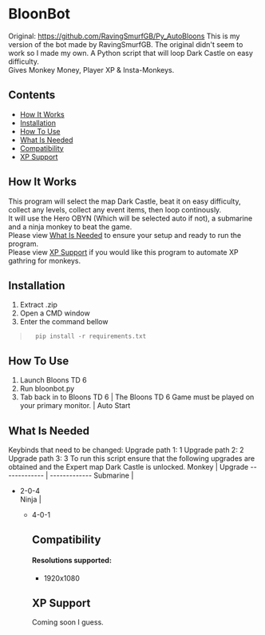 # BloonBot
Original: https://github.com/RavingSmurfGB/Py_AutoBloons
This is my version of the bot made by RavingSmurfGB. The original didn't seem to work so I made my own.
A Python script that will loop Dark Castle on easy difficulty.  
Gives Monkey Money, Player XP & Insta-Monkeys.

## Contents
* [How It Works](#How_It_Works)
* [Installation](#Installation)
* [How To Use](#How_To_Use)
* [What Is Needed](#What_Is_Needed)
* [Compatibility](#Compatibility)
* [XP Support](#XP_Support)

## How It Works
This program will select the map Dark Castle, beat it on easy difficulty, collect any levels, collect any event items, then loop continously.  
It will use the Hero OBYN (Which will be selected auto if not), a submarine and a ninja monkey to beat the game.  
Please view [What Is Needed](#What_Is_Needed)<a name="What_Is_Needed"></a> to ensure your setup and ready to run the program.  
Please view [XP Support](#XP_Support)<a name="XP_Support"></a> if you would like this program to automate XP gathring for monkeys.


## Installation
 1. Extract .zip
 2. Open a CMD window
 3. Enter the command bellow
>       pip install -r requirements.txt

## How To Use
 1. Launch Bloons TD 6
 2. Run bloonbot.py
 3. Tab back in to Bloons TD 6
 \| The Bloons TD 6 Game must be played on your primary monitor.
 \| Auto Start

## What Is Needed
Keybinds that need to be changed:
Upgrade path 1:		 1
Upgrade path 2:		 2
Upgrade path 3:		 3
To run this script ensure that the following upgrades are obtained and the Expert map Dark Castle is unlocked.
Monkey        | Upgrade
------------- | -------------
Submarine     | <ul><li>2-0-4</li>
Ninja         | <ul><li>4-0-1</li>

## Compatibility
#### Resolutions supported:  
* 1920x1080  

## XP Support
Coming soon I guess.
